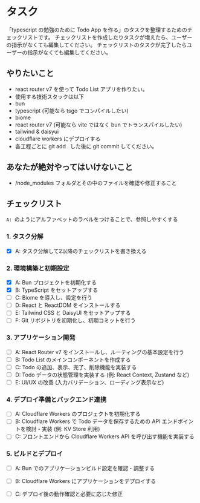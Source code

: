 # タスク
「typescript の勉強のために Todo App を作る」のタスクを整理するためのチェックリストです。
チェックリストを作成したりタスクが増えたら、ユーザーの指示がなくても編集してください。
チェックリストのタスクが完了したらユーザーの指示がなくても編集してください。

## やりたいこと

- react router v7 を使って Todo List アプリを作りたい。
- 使用する技術スタックは以下
 - bun
 - typescript (可能なら tsgo でコンパイルしたい)
 - biome
 - react router v7 (可能なら vite ではなく bun でトランスパイルしたい)
 - tailwind & daisyui
 - cloudflare workers にデプロイする
- 各工程ごとに git add . した後に git commit してください。

## あなたが絶対やってはいけないこと

- /node_modules フォルダとその中のファイルを確認や修正すること

## チェックリスト

`A: `のようにアルファベットのラベルをつけることで、参照しやすくする

### 1. タスク分解

- [x] A: タスク分解して2以降のチェックリストを書き換える

### 2. 環境構築と初期設定

- [x] A: Bun プロジェクトを初期化する
- [x] B: TypeScript をセットアップする
- [ ] C: Biome を導入し、設定を行う
- [ ] D: React と ReactDOM をインストールする
- [ ] E: Tailwind CSS と DaisyUI をセットアップする
- [ ] F: Git リポジトリを初期化し、初期コミットを行う

### 3. アプリケーション開発

- [ ] A: React Router v7 をインストールし、ルーティングの基本設定を行う
- [ ] B: Todo List のメインコンポーネントを作成する
- [ ] C: Todo の追加、表示、完了、削除機能を実装する
- [ ] D: Todo データの状態管理を実装する (例: React Context, Zustand など)
- [ ] E: UI/UX の改善 (入力バリデーション、ローディング表示など)

### 4. デプロイ準備とバックエンド連携

- [ ] A: Cloudflare Workers のプロジェクトを初期化する
- [ ] B: Cloudflare Workers で Todo データを保存するための API エンドポイントを検討・実装 (例: KV Store 利用)
- [ ] C: フロントエンドから Cloudflare Workers API を呼び出す機能を実装する

### 5. ビルドとデプロイ

- [ ] A: Bun でのアプリケーションビルド設定を確認・調整する
- [ ] B: Cloudflare Workers にアプリケーションをデプロイする
- [ ] C: デプロイ後の動作確認と必要に応じた修正

